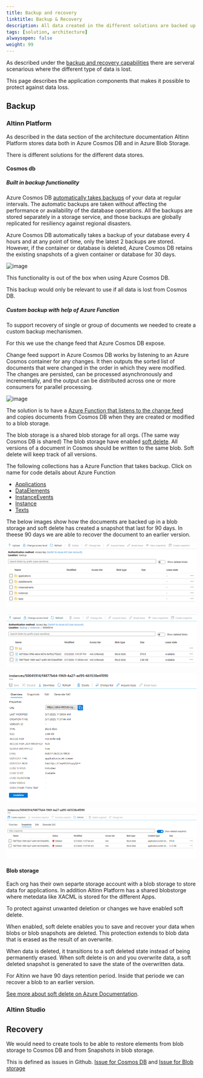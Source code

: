 ```yaml
---
title: Backup and recovery
linktitle: Backup & Recovery
description: All data created in the different solutions are backed up so it is possible to restore it in case of data loss.
tags: [solution, architecture]
alwaysopen: false
weight: 99
---
```


As described under the [backup and recovery capabilities](/teknologi/altinnstudio/architecture/capabilities/devops/platformoperations/)
there are serveral scenarious where the different type of data is lost.

This page describes the application components that makes it possible to protect against data loss.

## Backup

### Altinn Platform

As described in the data section of the architecture documentation Altinn Platform stores data both in
Azure Cosmos DB and in Azure Blob Storage.

There is different solutions for the different data stores.

#### Cosmos db

##### Built in backup functionality

Azure Cosmos DB [automatically takes backups](https://docs.microsoft.com/en-us/azure/cosmos-db/online-backup-and-restore)
of your data at regular intervals. The automatic backups are taken without affecting the performance
or availability of the database operations. All the backups are stored separately in a storage service, and those backups
are globally replicated for resiliency against regional disasters.

Azure Cosmos DB automatically takes a backup of your database every 4 hours and at any point of time, only the
latest 2 backups are stored. However, if the container or database is deleted, Azure Cosmos DB retains the existing
snapshots of a given container or database for 30 days.

![image](https://user-images.githubusercontent.com/13309071/77288403-0ae90300-6cd8-11ea-8be0-73bbda082fab.png)

This functionality is out of the box when using Azure Cosmos DB.

This backup would only be relevant to use if all data is lost from Cosmos DB.

##### Custom backup with help of Azure Function

To support recovery of single or group of documents we needed to create a custom backup mechanismen.

For this we use the change feed that Azure Cosmos DB expose.

Change feed support in Azure Cosmos DB works by listening to an Azure Cosmos container for any changes. It then
outputs the sorted list of documents that were changed in the order in which they were modified. The changes are
persisted, can be processed asynchronously and incrementally, and the output can be distributed across one or
more consumers for parallel processing.

 ![image](https://user-images.githubusercontent.com/13309071/77245359-4b844600-6c1e-11ea-9960-b09dd9a05d92.png)

The solution is to have a [Azure Function that listens to the change feed](https://docs.microsoft.com/en-us/azure/cosmos-db/change-feed-functions)  
and copies documents from Cosmos DB when they are created or modified to a blob storage. 

The blob storage is a shared blob storage for all orgs.  (The same way Cosmos DB is shared)
The blob storage have enabled [soft delete](https://docs.microsoft.com/en-us/azure/storage/blobs/storage-blob-soft-delete?tabs=azure-portal). All versions of a document in Cosmos should be written 
to the same blob. Soft delete will keep track of all versions.

The following collections has a Azure Function that takes backup. Click on name for code details about Azure Function

- [Applications](https://github.com/Altinn/altinn-studio/blob/master/src/Altinn.Platform/Altinn.Platform.Storage/CosmosBackup/Applications/Applications.cs)
- [DataElements](https://github.com/Altinn/altinn-studio/blob/master/src/Altinn.Platform/Altinn.Platform.Storage/CosmosBackup/DataElements/DataElements.cs)
- [InstanceEvents](https://github.com/Altinn/altinn-studio/blob/master/src/Altinn.Platform/Altinn.Platform.Storage/CosmosBackup/InstanceEvents/InstanceEvents.cs)
- [Instance](https://github.com/Altinn/altinn-studio/tree/master/src/Altinn.Platform/Altinn.Platform.Storage/CosmosBackup/Instances)
- [Texts](https://github.com/Altinn/altinn-studio/blob/master/src/Altinn.Platform/Altinn.Platform.Storage/CosmosBackup/Texts/Texts.cs)

The below images show how the documents are backed up in a blob storage and soft delete has created a snapshot that last for 90 days. 
In theese 90 days we are able to recover the document to an earlier version.

![The containers for the different cosmos DB collections](backup1.png "The containers for the different cosmos DB collections")

![A list of blobs (documents from Cosmos) for a given party](backup2.png "A list of blobs for a given party")

![Details for a document with information when the first document was created and when last changed](backup3.png "Details for a document with information when the first document was created and when last changed")

![A list of snapshots that can be used to restore the document to an earlier version](backup4.png "A list of snapshots that can be used to restore the document to an earlier version")

#### Blob storage

Each org has their own separte storage account with a blob storage to store data for applications. 
In addition Altinn Platform has a shared blobstorge where metedata like XACML is stored for the different Apps. 

To protect against unwanted deletion or changes we have enabled soft delete. 

When enabled, soft delete enables you to save and recover your data when blobs or blob snapshots are deleted. 
This protection extends to blob data that is erased as the result of an overwrite.

When data is deleted, it transitions to a soft deleted state instead of being permanently erased. 
When soft delete is on and you overwrite data, a soft deleted snapshot is generated to save the state of the overwritten data. 

For Altinn we have 90 days retention period. Inside that periode we can recover a blob to an earlier version.

[See more about soft delete on Azure Documentation](https://docs.microsoft.com/en-us/azure/storage/blobs/storage-blob-soft-delete?tabs=azure-portal).


### Altinn Studio

## Recovery

We would need to create tools to be able to restore elements from blob storage to Cosmos DB and from Snapshots in blob storage.

This is defined as issues in Github. [Issue for Cosmos DB](https://github.com/Altinn/altinn-studio/issues/4008) and [Issue for Blob storage](https://github.com/Altinn/altinn-studio/issues/4007)